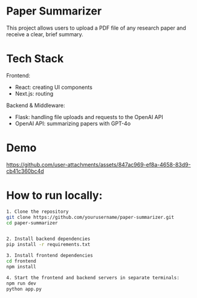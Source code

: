 # Paper Summarizer
This project allows users to upload a PDF file of any research paper and receive a clear, brief summary. 

# Tech Stack
Frontend:
  - React: creating UI components
  - Next.js: routing 

Backend & Middleware:
- Flask: handling file uploads and requests to the OpenAI API
- OpenAI API: summarizing papers with GPT-4o

# Demo
https://github.com/user-attachments/assets/847ac969-ef8a-4658-83d9-cb41c360bc4d

# How to run locally: 
```bash
1. Clone the repository
git clone https://github.com/yourusername/paper-summarizer.git
cd paper-summarizer


2. Install backend dependencies
pip install -r requirements.txt

3. Install frontend dependencies
cd frontend
npm install

4. Start the frontend and backend servers in separate terminals:
npm run dev 
python app.py

